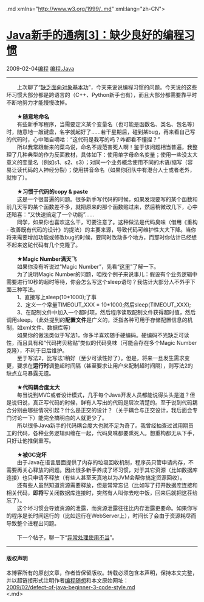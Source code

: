 <!DOCTYPE.md>
.md xmlns="http://www.w3.org/1999/..md" xml:lang="zh-CN">
<head>
<meta http-equiv="Content-Type" content="text.md; charset=utf-8" />
<meta name="generator" content="Python script by program.think@gmail.com" />
<meta name="provider" content="program-think.blogspot.com" />
<link type="text/css" rel="stylesheet" href="../../css/program-think.css" />
<title>Java新手的通病[3]：缺少良好的编程习惯 - 编程随想的博客</title>
</head>
<body>
<div id="main" style="width:100%;">
<h1><a href="../../index.md" title="回到首页">Java新手的通病[3]：缺少良好的编程习惯</a></h1>
<div class="post-info"><span class="date-header">2009-02-04</span><a href="../../tags/E7BC96E7A88B.md" class="tag">编程</a> <a href="../../tags/E7BC96E7A88B.Java.md" class="tag">编程.Java</a> </div>
<hr>
<div class="post">
　　上次聊了“<a href="../../2009/01/defect-of-java-beginner-2-oo.md">缺乏面向对象基本功</a>”，今天来说说编程习惯的问题。今天说的这些坏习惯大部分都是跨语言的（C++、Python新手也有），而且大部分都需要靠平时不断地努力才能慢慢改掉。<!--program-think--><br /><br />　　★<b>随意地命名</b><a name="naming"> </a><br />　　有些新手写程序，当需要定义某个变量名（也可能是函数名、类名、包名等）时，随意地一敲键盘，名字就起好了......若干星期后，碰到某bug，再来看自己写的代码时，心中暗自嘀咕：“这代码是我写的吗？咋都看不懂捏？”<br />　　所以我常跟新来的菜鸟说，命名不规范害死人啊！鉴于该问题相当普遍，我整理了几种典型的作为反面教材，具体如下：使用单字母命名变量；使用一些没太大意义的变量名（例如s1、s2、s3）；对同一个业务概念使用不同的术语/缩写（容易让读代码的人神经分裂）；使用拼音命名（如果你团队中有港台人士或者老外，就惨了）。<br /><br />　　★<b>习惯于代码的copy &amp; paste</b><a name="copy_and_paste"> </a><br />　　这是一个很普遍的问题。很多新手写代码的时候，如果发现要写的某个函数和前几天写的某个函数差不多，就把原来的那个函数贴过来，然后稍微改几下，心中还暗喜：“又快速搞定了一个功能”......<br />　　同学，如果你也喜欢这么干，可要注意了。这种做法是代码臭味（借用《重构 - 改善既有代码的设计》的提法）的主要来源，导致代码可维护性大大下降。当你将来需要增加功能或修改bug的时候，要同时改动多个地方，而那时你估计已经想不起来这砣代码有几个克隆了。<br /><br />　　★<b>Magic Number满天飞</b><a name="magic_number"> </a><br />　　如果你没有听说过“Magic Number”，先看“<a href="http://en.wikipedia.org/wiki/Magic_number_(programming)#Unnamed_numerical_constant" target="_blank" rel="nofollow">这里</a>”了解一下。<br />　　为了说明Magic Number的问题，咱找个例子来说事儿：假设有个业务逻辑中需要进行10秒的超时等待，你会怎么写这个sleep语句？我估计大部分人不外乎下面三种写法。<br />　　1、直接写上sleep(10*1000);了事<br />　　2、定义一个常量TIMEOUT_XXX = 10*1000;然后sleep(TIMEOUT_XXX);<br />　　3、在配制文件中加入一个超时项，然后程序读取配制文件获得超时值，然后调用sleep。（此处提到的<b>配置文件</b>是广义的，泛指各种可用于存储配置信息的机制，如xml文件、数据库等）<br />　　如果你的做法类似于写法1，你多半喜欢随手硬编码。硬编码不光缺乏可读性，而且具有和“代码拷贝粘贴”类似的代码臭味（可能会存在多个Magic Number克隆），不利于日后维护。<br />　　至于写法2，比写法1稍好（至少可读性好了）。但是，将来一旦发生需求变更，要求在<b>运行时</b>调整超时间隔（甚至要求让用户来配制超时间隔），则写法2的缺点立马暴露无遗。<br /><br />　　★<b>代码耦合度太大</b><a name="coupling"> </a><br />　　每当说到MVC或者设计模式，几乎每个Java开发人员都能说得头头是道？但是说归说，真正写代码的时候，鲜有人写出的代码是层次清楚的。至于说到代码耦合分别由哪些情况引起？什么是正交的设计？（关于耦合与正交设计，我后面会专门讨论一下）能完全搞明白的人就更少了。<br />　　所以很多Java新手的代码耦合度大也就不足为奇了。我曾经抽查过试用期员工的代码，各种业务逻辑纠缠在一起，代码臭味都要熏死人。想重构都无从下手，只好让他推倒重写。<br /><br />　　★<b>被GC宠坏</b><a name="gc"> </a><br />　　由于Java在语言层面提供了内存的垃圾回收机制，程序员只管申请内存，不需要再关心释放的问题。因此很多新手养成了坏习惯，对于其它资源（比如数据库连接）也只申请不释放（有些人甚至天真地以为JVM会帮你搞定资源回收）。<br />　　还有些人虽然知道资源需要释放，但是常常忘记（比如写了打开数据库连接和相关代码，<b>即将</b>写关闭数据库连接时，突然有人叫你去吃中饭，回来后就把这茬给忘了）。<br />　　这个坏习惯会导致资源的泄露，而资源泄露往往比内存泄露更要命。如果你写的程序是长时间运行的（比如运行在WebServer上），时间长了会由于资源耗尽而导致整个进程出问题。<br /><br />　　下一个帖子，聊一下“<a href="../../2009/02/defect-of-java-beginner-4-exception.md">异常处理使用不当</a>”。<div class="blogger-post-footer">
</div>
<hr>
<div class="copyright">
<h4>版权声明</h4>
本博客所有的原创文章，作者皆保留版权。转载必须包含本声明，保持本文完整，并以超链接形式注明作者<a href="mailto:program.think@gmail.com">编程随想</a>和本文原始网址：<br>
<a href="2009/02/defect-of-java-beginner-3-code-style.md">2009/02/defect-of-java-beginner-3-code-style.md</a>
</div>
</div>
</body>
<.md>
